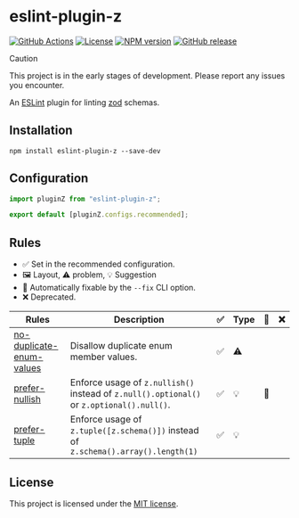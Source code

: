 # eslint-plugin-z

[npm-package]: https://www.npmjs.com/package/eslint-plugin-z
[license-badge]: https://img.shields.io/github/license/jeremy-code/eslint-plugin-z
[npm-version-badge]: https://img.shields.io/npm/v/eslint-plugin-z
[github-release-badge]: https://img.shields.io/github/v/release/jeremy-code/eslint-plugin-z

[![GitHub Actions](../../actions/workflows/ci.yml/badge.svg)](../../actions/workflows/ci.yml)
[![License][license-badge]](LICENSE)
[![NPM version][npm-version-badge]][npm-package]
[![GitHub release][github-release-badge]](../../actions/workflows/ci.yml)

> [!CAUTION]
> This project is in the early stages of development. Please report any issues you encounter.

An [ESLint](https://eslint.org/ "Find and fix problems in your JavaScript code - ESLint - Pluggable JavaScript Linter") plugin for linting [zod](https://zod.dev/ "TypeScript-first schema validation with static type inference - Zod") schemas.

## Installation

```
npm install eslint-plugin-z --save-dev
```

## Configuration

```js
import pluginZ from "eslint-plugin-z";

export default [pluginZ.configs.recommended];
```

## Rules

- ✅ ️Set in the recommended configuration.
- 🖼️ Layout, ⚠️ problem, 💡 Suggestion
- 🔧 Automatically fixable by the `--fix` CLI option.
- ❌ Deprecated.

<!-- prettier-ignore -->
| Rules | Description | ✅ | Type | 🔧 | ❌ |
|---|---|---|---|---|---|
| [no-duplicate-enum-values](./docs/rules/no-duplicate-enum-values.md) | Disallow duplicate enum member values. | ✅ | ⚠️ |  |  |
| [prefer-nullish](./docs/rules/prefer-nullish.md) | Enforce usage of `z.nullish()` instead of `z.null().optional()` or `z.optional().null()`. | ✅ | 💡 | 🔧 |  |
| [prefer-tuple](./docs/rules/prefer-tuple.md) | Enforce usage of `z.tuple([z.schema()])` instead of `z.schema().array().length(1)` | ✅ | 💡 |  |  |

<!-- prettier-ignore-end -->

## License

This project is licensed under the [MIT license](LICENSE).
